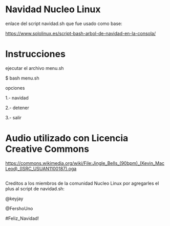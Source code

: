 # Navidad Nucleo Linux

enlace del script navidad.sh que fue usado como base:

https://www.sololinux.es/script-bash-arbol-de-navidad-en-la-consola/

# Instrucciones

ejecutar el archivo menu.sh

$ bash menu.sh

opciones 

1.- navidad

2.- detener

3.- salir

##

# Audio utilizado con Licencia Creative Commons

https://commons.wikimedia.org/wiki/File:Jingle_Bells_(90bpm)_(Kevin_MacLeod)_(ISRC_USUAN1100187).oga

##

Creditos a los miembros de la comunidad Nucleo Linux por agregarles el plus al script de navidad.sh:

@keyjay

@FershoUno


#Feliz_Navidad!





